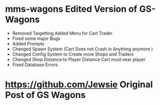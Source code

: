 # mms-wagons Edited Version of GS-Wagons 
- Removed Targetting Added Menu for Cart Trader
- Fixed some major Bugs
- Added Prompts
- Changed Spawn System (Cart Does not Crash in Anything anymore )
- Changed Config System to Create more Shops and Traders
- Changed Shop Distance to Player Distance Cart must near player
- Fixed Database Errors 
  
# https://github.com/Jewsie Original Post of GS Wagons